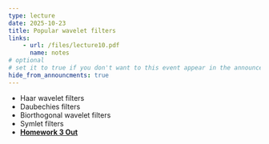 ```yaml
---
type: lecture
date: 2025-10-23
title: Popular wavelet filters
links:
    - url: /files/lecture10.pdf
      name: notes
# optional
# set it to true if you don't want to this event appear in the announcements section
hide_from_announcments: true
---
```

- Haar wavelet filters
- Daubechies filters
- Biorthogonal wavelet filters
- Symlet filters
- [**Homework 3 Out**](https://canvas.ucsd.edu/courses/68562/files?preview=16369490)


